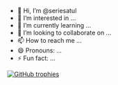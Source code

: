 - 👋 Hi, I’m @seriesatul
- 👀 I’m interested in ...
- 🌱 I’m currently learning ...
- 💞️ I’m looking to collaborate on ...
- 📫 How to reach me ...
- 😄 Pronouns: ...
- ⚡ Fun fact: ...


[![GitHub trophies](https://github-profile-trophy.vercel.app/?username=seriesatul&theme=radical)](https://github.com/ryo-ma/github-profile-trophy)

<!---
seriesatul/seriesatul is a ✨ special ✨ repository because its `README.md` (this file) appears on your GitHub profile.
You can click the Preview link to take a look at your changes.
--->
